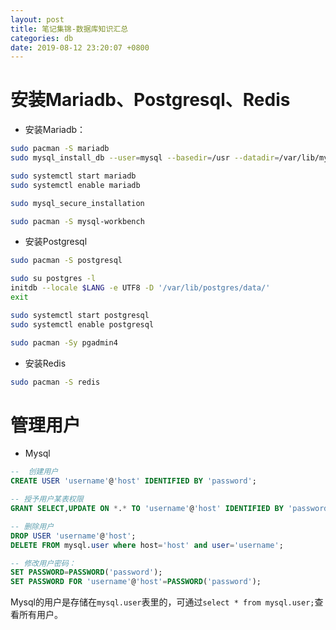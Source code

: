 ```yaml
---
layout: post
title: 笔记集锦-数据库知识汇总
categories: db
date: 2019-08-12 23:20:07 +0800
---
```


# 安装Mariadb、Postgresql、Redis
- 安装Mariadb：
``` sh
sudo pacman -S mariadb
sudo mysql_install_db --user=mysql --basedir=/usr --datadir=/var/lib/mysql

sudo systemctl start mariadb
sudo systemctl enable mariadb

sudo mysql_secure_installation

sudo pacman -S mysql-workbench
```
- 安装Postgresql
``` sh
sudo pacman -S postgresql

sudo su postgres -l
initdb --locale $LANG -e UTF8 -D '/var/lib/postgres/data/'
exit

sudo systemctl start postgresql
sudo systemctl enable postgresql

sudo pacman -Sy pgadmin4
```
- 安装Redis
```sh
sudo pacman -S redis
```

# 管理用户
- Mysql 
``` sql
--  创建用户
CREATE USER 'username'@'host' IDENTIFIED BY 'password';

-- 授予用户某表权限
GRANT SELECT,UPDATE ON *.* TO 'username'@'host' IDENTIFIED BY 'password';

-- 删除用户
DROP USER 'username'@'host';
DELETE FROM mysql.user where host='host' and user='username';

-- 修改用户密码：
SET PASSWORD=PASSWORD('password');
SET PASSWORD FOR 'username'@'host'=PASSWORD('password');
```
Mysql的用户是存储在`mysql.user`表里的，可通过`select * from mysql.user;`查看所有用户。